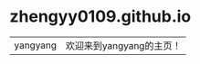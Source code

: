 # zhengyy0109.github.io
<html>
    <table style="margin-left: auto; margin-right: auto;">
        <tr>
            <td>
                <!--左侧内容-->
                yangyang
            </td>
            <td>
                <!--右侧内容-->
                欢迎来到yangyang的主页！
            </td>
        </tr>
    </table>
</html>
